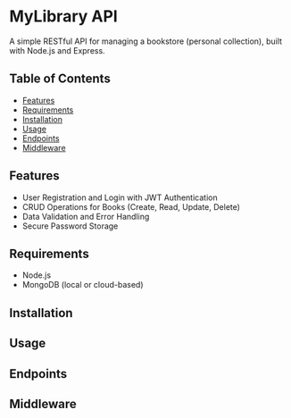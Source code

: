 # MyLibrary API

A simple RESTful API for managing a bookstore (personal collection), built with Node.js and Express.

## Table of Contents

- [Features](#features)
- [Requirements](#requirements)
- [Installation](#installation)
- [Usage](#usage)
- [Endpoints](#api-endpoints)
- [Middleware](#middleware)

## Features

- User Registration and Login with JWT Authentication
- CRUD Operations for Books (Create, Read, Update, Delete)
- Data Validation and Error Handling
- Secure Password Storage

## Requirements

- Node.js
- MongoDB (local or cloud-based)

## Installation


## Usage


## Endpoints


## Middleware

